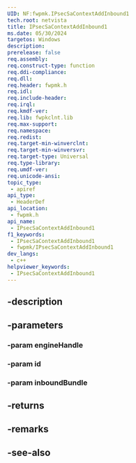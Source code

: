 ```yaml
---
UID: NF:fwpmk.IPsecSaContextAddInbound1
tech.root: netvista
title: IPsecSaContextAddInbound1
ms.date: 05/30/2024
targetos: Windows
description: 
prerelease: false
req.assembly: 
req.construct-type: function
req.ddi-compliance: 
req.dll: 
req.header: fwpmk.h
req.idl: 
req.include-header: 
req.irql: 
req.kmdf-ver: 
req.lib: fwpkclnt.lib
req.max-support: 
req.namespace: 
req.redist: 
req.target-min-winverclnt: 
req.target-min-winversvr: 
req.target-type: Universal
req.type-library: 
req.umdf-ver: 
req.unicode-ansi: 
topic_type:
 - apiref
api_type:
 - HeaderDef
api_location:
 - fwpmk.h
api_name:
 - IPsecSaContextAddInbound1
f1_keywords:
 - IPsecSaContextAddInbound1
 - fwpmk/IPsecSaContextAddInbound1
dev_langs:
 - c++
helpviewer_keywords:
 - IPsecSaContextAddInbound1
---
```


## -description

## -parameters

### -param engineHandle

### -param id

### -param inboundBundle

## -returns

## -remarks

## -see-also

